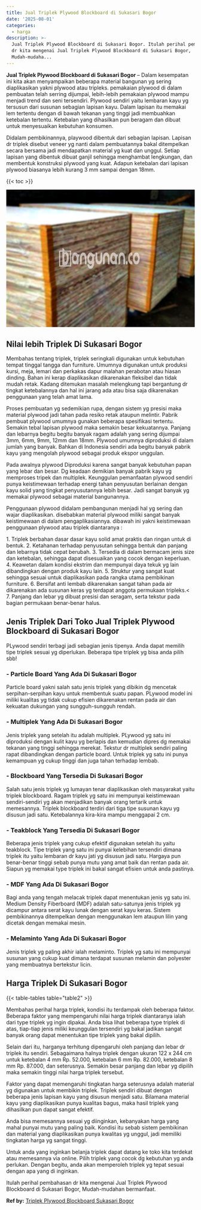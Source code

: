 ```yaml
---
title: Jual Triplek Plywood Blockboard di Sukasari Bogor
date: '2025-08-01'
categories:
  - harga
description: >-
  Jual Triplek Plywood Blockboard di Sukasari Bogor. Itulah perihal pembahasan
  dr kita mengenai Jual Triplek Plywood Blockboard di Sukasari Bogor,
  Mudah-mudaha...
---
```


**Jual Triplek Plywood Blockboard di Sukasari Bogor** – Dalam kesempatan ini kita akan menyampaikan beberapa material bangunan yg sering diaplikasikan yakni plywood atau tripleks. pemakaian plywood di dalam pembuatan telah serring dijumpai, lebih-lebih pemakaian plywood mampu menjadi trend dan seni tersendiri. Plywood sendiri yaitu lembaran kayu yg tersusun dari susunan sebagian lapisan kayu. Dalam lapisan itu memakai lem tertentu dengan di bawah tekanan yang tinggi jadi membuahkan ketebalan tertentu. Ketebalan yang dihasilkan pun beragam dan dibuat untuk menyesuaikan kebutuhan konsumen.

Didalam pembikinannya, playwood dibentuk dari sebagian lapisan. Lapisan dr triplek disebut veneer yg nanti dalam pembuatannya bakal ditempelkan secara bersama jadi mendapatkan material yg kuat dan unggul. Setiap lapisan yang dibentuk dibuat ganjil sehingga menghambat lengkungan, dan membentuk konstruksi plywood yang kuat. Adapun ketebalan dari lapisan plywood biasanya lebih kurang 3 mm sampai dengan 18mm.

{{< toc >}}

![Jual Triplek Plywood Blockboard di Sukasari Bogor](/images/jual-triplek-murah-23.png)

## Nilai lebih Triplek Di Sukasari Bogor

Membahas tentang triplek, triplek seringkali digunakan untuk kebutuhan tempat tinggal tangga dan furniture. Umumnya digunakan untuk produksi kursi, meja, lemari dan perkakas dapur malahan perabotan atau hiasan dinding. Bahan ini kerap diaplikasikan dikarenakan fleksibel dan tidak mudah retak. Kadang ditemukan masalah melengkung tapi bergantung dr tingkat ketebalannya dan hal ini jarang ada atau bisa saja dikarenakan penggunaan yang telah amat lama.

Proses pembuatan yg sedemikian rupa, dengan sistem yg presisi maka material plywood jadi tahan pada resiko retak ataupun melintir. Pabrik pembuat plywood umumnya gunakan beberapa spesifikasi tertentu. Semakin tebal lapisan plywood maka semakin besar kekuatannya. Panjang dan lebarnya begitu begitu banyak ragam adalah yang sering dijumpai 3mm, 6mm, 9mm, 12mm dan 18mm. Plywood umumnya diproduksi di dalam jumlah yang banyak. Bahkan di Indonesia sendiri ada begitu banyak pabrik kayu yang mengolah plywood sebagai produk ekspor unggulan.

Pada awalnya plywood Diproduksi karena sangat banyak kebutuhan papan yang lebar dan besar. Dg keadaan demikian banyak pabrik kayu yg memproses tripek dan multiplek. Keunggulan pemanfaatan plywood sendiri punya keistimewaan terhadap energi tahan penyusutan berlainan dengan kayu solid yang tingkat penyusutannya lebih besar. Jadi sangat banyak yg memakai plywood sebagai material bangunannya.

Penggunaan plywood didalam pembangunan menjadi hal yg sering dan wajar diaplikasikan. disebabkan material plywood miliki sangat banyak keistimewaan di dalam pengaplikasiannya. dibawah ini yakni keistimewaan penggunaan plywood atau triplek diantaranya :

1\. Triplek berbahan dasar dasar kayu solid amat praktis dan ringan untuk di bentuk. 2. Ketahanan terhadap penyusutan sehingga bentuk dan panjang dan lebarnya tidak cepat berubah. 3. Tersedia di dalam bermacam jenis size dan ketebalan, sehingga dapat disesuaikan yang cocok dengan keperluan. 4. Keawetan dalam kondisi ekstrim dan mempunyai daya tekuk yg lain dibandingkan dengan produk kayu lain. 5. Struktur yang sangat kuat sehingga sesuai untuk diaplikasikan pada rangka utama pembikinan furniture. 6. Bersifat anti lembab dikarenakan sangat tahan pada air dikarenakan ada susunan keras yg terdapat anggota permukaan tripleks.< 7. Panjang dan lebar yg dibuat presisi dan seragam, serta tekstur pada bagian permukaan benar-benar halus.

## Jenis Triplek Dari Toko Jual Triplek Plywood Blockboard di Sukasari Bogor

PLywood sendiri terbagi jadi sebagian jenis tipenya. Anda dapat memilih tipe triplek sesuai yg diperlukan. Beberapa tipe triplek yg bisa anda pilih sbb!

### \- Particle Board Yang Ada Di Sukasari Bogor

Particle board yakni salah satu jenis triplek yang dibikin dg mencetak serpihan-serpihan kayu untuk membentuk suatu papan. PLywood model ini miliki kualitas yg tidak cukup efisien dikarenakan rentan pada air dan kekuatan dukungan yang sungguh-sungguh rendah.

### \- Multiplek Yang Ada Di Sukasari Bogor

Jenis triplek yang setelah itu adalah multiplek. PLywood yg satu ini diproduksi dengan kulit kayu yg berlapis dan kemudian dipres dg memakai tekanan yang tinggi sehingga merekat. Tekstur dr multiplek sendiri paling rapat dibandingkan dengan particle board. Untuk triplek yg satu ini punya kemampuan yg cukup tinggi dan juga tahan terhadap lembab.

### \- Blockboard Yang Tersedia Di Sukasari Bogor

Salah satu jenis triplek yg lumayan tenar diaplikasikan oleh masyarakat yaitu triplek blockboard. Ragam triplek yg satu ini mempunyai keistimewaan sendiri-sendiri yg akan menjadikan banyak orang tertarik untuk memesannya. Triplek blockboard terdiri dari tiga tipe susunan kayu yg disusun jadi satu. Ketebalannya kira-kira mampu menggapai 2 cm.

### \- Teakblock Yang Tersedia Di Sukasari Bogor

Beberapa jenis triplek yang cukup efektif digunakan setelah itu yaitu teakblock. Tipe triplek yang satu ini punyai kelebihan tersendiri dimana triplek itu yaitu lembaran dr kayu jati yg disusun jadi satu. Hargaya pun benar-benar tinggi sebab punya mutu yang amat baik dan rentan pada air. Siapun yg memakai type triplek ini bakal sangat efisien untuk anda pastinya.

### \- MDF Yang Ada Di Sukasari Bogor

Bagi anda yang tengah melacak triplek dapat menentukan jenis yg satu ini. Medium Density Fiberboard (MDF) adalah satu-satunya jenis triplek yg dicampur antara serat kayu lunak dengan serat kayu keras. Sistem pembikinannya ditempelkan dengan menggunakan lem ataupun lilin yang dicetak dengan memakai mesin.

### \- Melaminto Yang Ada Di Sukasari Bogor

Jenis triplek yg paling akhir ialah melaminto. Triplek yg satu ini mempunyai susunan yang cukup kuat dimana terdapat susunan melamin dan polyester yang membuatnya bertekstur licin.

## Harga Triplek Di Sukasari Bogor

{{< table-tables table="table2" >}}

Membahas perihal harga triplek, kondisi itu terdampak oleh beberapa faktor. Beberapa faktor yang mempengaruhi nilai harga triplek diantaranya ialah dari type triplek yg ingin dipakai. Anda bisa lihat beberapa type triplek di atas, tiap-tiap jenis miliki keunggulan tersendiri yg bakal jadikan sangat banyak orang dapat menentukan tipe triplek yang bakal dipilih.

Selain dari itu, harganya terhitung dipengaruhi oleh panjang dan lebar dr triplek itu sendiri. Sebagaimana halnya triplek dengan ukuran 122 x 244 cm untuk ketebalan 4 mm Rp. 52.000, ketebalan 6 mm Rp. 82.000, ketebalan 8 mm Rp. 87.000, dan seterusnya. Semakin besar panjang dan lebar yg dipilih maka semakin tinggi nilai harga triplek tersebut.

Faktor yang dapat memengaruhi tingkatan harga seterusnya adalah material yg digunakan untuk membikin triplek. Triplek sendiri dibuat dengan beberapa jenis lapisan kayu yang disusun menjadi satu. Bilamana material kayu yang diaplikasikan punya kualitas bagus, maka hasil triplek yang dihasilkan pun dapat sangat efektif.

Anda bisa memesannya sesuai yg diinginkan, kebanyakan harga yang mahal punyai mutu yang paling baik. Kondisi itu sebab sistem pembikinan dan material yang diaplikasikan punya kwalitas yg unggul, jadi memiliki tingkatan harga yg sangat tinggi.

Untuk anda yang inginkan belanja triplek dapat datang ke toko kita terdekat atau memesannya via online. Pilih triplek yang cocok dg kebutuhan yg anda perlukan. Dengan begitu, anda akan memperoleh triplek yg tepat sesuai dengan apa yang di inginkan.

Itulah perihal pembahasan dr kita mengenai Jual Triplek Plywood Blockboard di Sukasari Bogor, Mudah-mudahan bermanfaat.

**Ref by:** [Triplek Plywood Blockboard Sukasari Bogor](https://id.wikipedia.org/wiki/Triplek)
